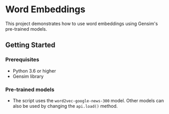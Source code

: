 # Word Embeddings

This project demonstrates how to use word embeddings using Gensim's pre-trained models.

## Getting Started

### Prerequisites

* Python 3.6 or higher
* Gensim library

### Pre-trained models

* The script uses the `word2vec-google-news-300` model. Other models can also be used by changing the `api.load()` method.
